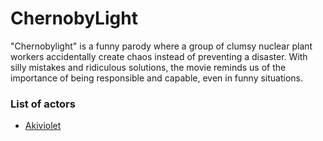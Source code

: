 # ChernobyLight

"Chernobylight" is a funny parody where a group of clumsy nuclear plant workers accidentally create chaos instead of preventing a disaster. With silly mistakes and ridiculous solutions, the movie reminds us of the importance of being responsible and capable, even in funny situations.

### List of actors

* [Akiviolet](./../pictures/Akiviolet.jpg)